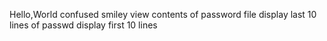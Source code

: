 Hello,World
confused smiley
view contents of password file
display last 10 lines of passwd
display first 10 lines
